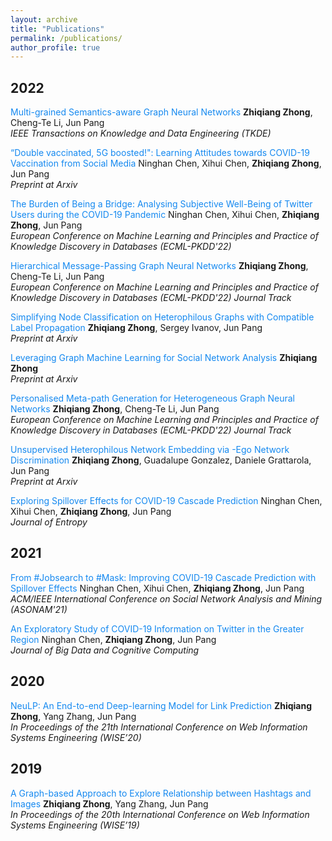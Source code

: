 ```yaml
---
layout: archive
title: "Publications"
permalink: /publications/
author_profile: true
---
```

## 2022
<font color="#1589F0">Multi-grained Semantics-aware Graph Neural Networks</font>
**Zhiqiang Zhong**, Cheng-Te Li, Jun Pang  
*IEEE Transactions on Knowledge and Data Engineering (TKDE)*

<font color="#1589F0">“Double vaccinated, 5G boosted!": Learning Attitudes towards COVID-19 Vaccination from Social Media</font>
Ninghan Chen, Xihui Chen, **Zhiqiang Zhong**, Jun Pang  
*Preprint at Arxiv*

<font color="#1589F0">The Burden of Being a Bridge: Analysing Subjective Well-Being of Twitter Users during the COVID-19 Pandemic</font>
Ninghan Chen, Xihui Chen, **Zhiqiang Zhong**, Jun Pang  
*European Conference on Machine Learning and Principles and Practice of Knowledge Discovery in Databases (ECML-PKDD'22)*

<font color="#1589F0">Hierarchical Message-Passing Graph Neural Networks</font>
**Zhiqiang Zhong**, Cheng-Te Li, Jun Pang  
*European Conference on Machine Learning and Principles and Practice of Knowledge Discovery in Databases (ECML-PKDD'22) Journal Track*

<font color="#1589F0">Simplifying Node Classification on Heterophilous Graphs with Compatible Label Propagation</font>
**Zhiqiang Zhong**, Sergey Ivanov, Jun Pang  
*Preprint at Arxiv*

<font color="#1589F0">Leveraging Graph Machine Learning for Social Network Analysis</font>
**Zhiqiang Zhong**  
*Preprint at Arxiv*

<font color="#1589F0">Personalised Meta-path Generation for Heterogeneous Graph Neural Networks</font>
**Zhiqiang Zhong**, Cheng-Te Li, Jun Pang  
*European Conference on Machine Learning and Principles and Practice of Knowledge Discovery in Databases (ECML-PKDD'22) Journal Track*

<font color="#1589F0">Unsupervised Heterophilous Network Embedding via -Ego Network Discrimination</font>
**Zhiqiang Zhong**, Guadalupe Gonzalez, Daniele Grattarola, Jun Pang  
*Preprint at Arxiv*

<font color="#1589F0">Exploring Spillover Effects for COVID-19 Cascade Prediction</font>
Ninghan Chen, Xihui Chen, **Zhiqiang Zhong**, Jun Pang  
*Journal of Entropy*


## 2021
<font color="#1589F0">From #Jobsearch to #Mask: Improving COVID-19 Cascade Prediction with Spillover Effects</font>
Ninghan Chen, Xihui Chen, **Zhiqiang Zhong**, Jun Pang  
*ACM/IEEE International Conference on Social Network Analysis and Mining (ASONAM'21)*

<font color="#1589F0">An Exploratory Study of COVID-19 Information on Twitter in the Greater Region</font>
Ninghan Chen, **Zhiqiang Zhong**, Jun Pang  
*Journal of Big Data and Cognitive Computing*


## 2020
<font color="#1589F0">NeuLP: An End-to-end Deep-learning Model for Link Prediction</font>
**Zhiqiang Zhong**, Yang Zhang, Jun Pang  
*In Proceedings of the 21th International Conference on Web Information Systems Engineering (WISE’20)*  

## 2019
<font color="#1589F0">A Graph-based Approach to Explore Relationship between Hashtags and Images</font>
**Zhiqiang Zhong**, Yang Zhang, Jun Pang  
*In Proceedings of the 20th International Conference on Web Information Systems Engineering (WISE’19)*